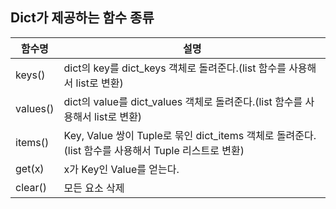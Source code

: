 ## Dict가 제공하는 함수 종류
|함수명|	설명|
|------|------|
|keys()|dict의 key를 dict_keys 객체로 돌려준다.(list 함수를 사용해서 list로 변환) |
|values()|dict의 value를 dict_values 객체로 돌려준다.(list 함수를 사용해서 list로 변환)|
|items()|Key, Value 쌍이 Tuple로 묶인 dict_items 객체로 돌려준다.(list 함수를 사용해서 Tuple 리스트로 변환)|
|get(x)	|x가 Key인 Value를 얻는다.|
|clear()	|모든 요소 삭제|
